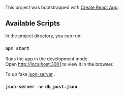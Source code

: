This project was bootstrapped with [Create React App](https://github.com/facebook/create-react-app).

## Available Scripts

In the project directory, you can run:

### `npm start`

Runs the app in the development mode.<br>
Open [http://localhost:3001](http://localhost:3001) to view it in the browser.

To up fake [json-server](https://www.npmjs.com/package/json-server) .

### `json-server -w db_post.json`
